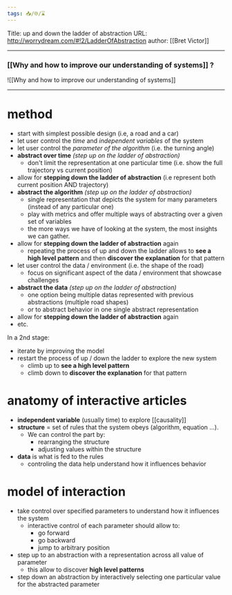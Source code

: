 ```yaml
---
tags: 📥️/🌐/⌛
---
```


Title:  up and down the ladder of abstraction
URL:  http://worrydream.com/#!2/LadderOfAbstraction
author: [[Bret Victor]]

---

### [[Why and how to improve our understanding of systems]] ?

![[Why and how to improve our understanding of systems]]

---

# method

- start with simplest possible design (i.e, a road and a car)
- let user control the *time* and *independent variables* of the system
- let user control the *parameter of the algorithm*  (i.e. the turning angle)
- **abstract over time** *(step up on the ladder of abstraction)*
	- don't limit the representation at one particular time (i.e. show the full trajectory vs current position)
- allow for **stepping down the ladder of abstraction** (i.e represent both current position AND trajectory)
- **abstract the algorithm** *(step up on the ladder of abstraction)*
	- single representation that depicts the system for many parameters (instead of any particular one)
	- play with metrics and offer multiple ways of abstracting over a given set of variables
	- the more ways we have of looking at the system, the most insights we can gather.
-  allow for **stepping down the ladder of abstraction**  again
	-  repeating the process of up and down the ladder allows to **see a high level pattern** and then **discover the explanation** for that pattern
- let user control the data / environment (i.e. the shape of the road)
	- focus on significant aspect of the data / environment that showcase challenges
- **abstract the data** *(step up on the ladder of abstraction)*
	- one option being multiple datas represented with previous abstractions (multiple road shapes)
	- or to abstract behavior in one single abstract representation
- allow for **stepping down the ladder of abstraction**  again
- etc.

In a 2nd stage:
- iterate by improving the model
- restart the process of up / down the ladder to explore the new system
	- climb up to **see a high level pattern**
	- climb down to **discover the explanation** for that pattern


# anatomy of interactive articles
- **independent variable** (usually time) to explore [[causality]]
- **structure** = set of rules that the system obeys (algorithm, equation ...).
	- We can control the part by:
		- rearranging the structure
		- adjusting values within the structure
- **data** is what is fed to the rules
	- controling the data help understand how it influences behavior

# model of interaction
- take control over specified parameters to understand how it influences the system
	- interactive control of each parameter should allow to:
		- go forward
		- go backward
		- jump to arbitrary position
- step up to an abstraction with a representation across all value of parameter
	- this allow to discover **high level patterns**
- step down an abstraction by interactively selecting one particular value for the abstracted parameter

